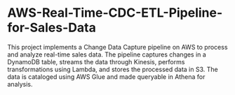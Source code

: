 # AWS-Real-Time-CDC-ETL-Pipeline-for-Sales-Data
This project implements a Change Data Capture pipeline on AWS to process and analyze real-time sales data. The pipeline captures changes in a DynamoDB table, streams the data through Kinesis, performs transformations using Lambda, and stores the processed data in S3. The data is cataloged using AWS Glue and made queryable in Athena for analysis.
